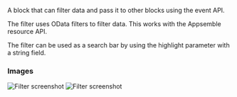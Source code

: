 A block that can filter data and pass it to other blocks using the event API.

The filter uses OData filters to filter data. This works with the Appsemble resource API.

The filter can be used as a search bar by using the highlight parameter with a string field.

### Images

![Filter screenshot](https://gitlab.com/appsemble/appsemble/-/raw/0.30.6/config/assets/filter.png)
![Filter screenshot](https://gitlab.com/appsemble/appsemble/-/raw/0.30.6/config/assets/filter-search-bar.png)
